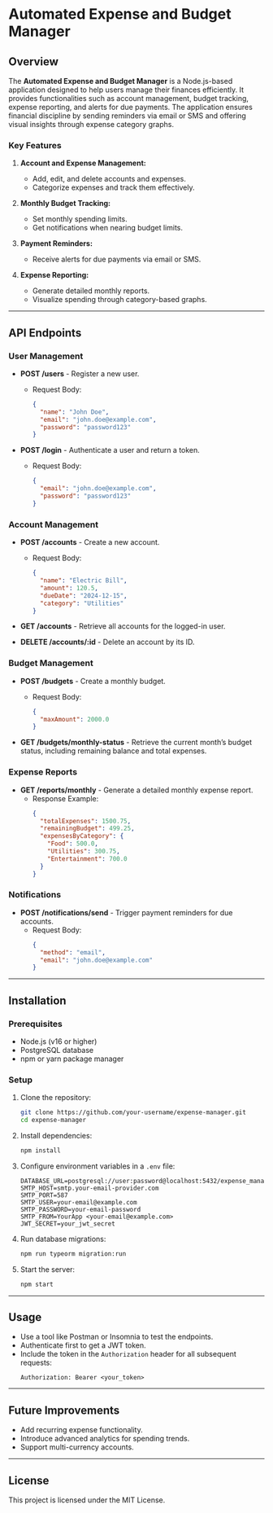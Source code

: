 # Automated Expense and Budget Manager

## Overview

The **Automated Expense and Budget Manager** is a Node.js-based application designed to help users manage their finances efficiently. It provides functionalities such as account management, budget tracking, expense reporting, and alerts for due payments. The application ensures financial discipline by sending reminders via email or SMS and offering visual insights through expense category graphs.

### Key Features

1. **Account and Expense Management:**

   - Add, edit, and delete accounts and expenses.
   - Categorize expenses and track them effectively.

2. **Monthly Budget Tracking:**

   - Set monthly spending limits.
   - Get notifications when nearing budget limits.

3. **Payment Reminders:**

   - Receive alerts for due payments via email or SMS.

4. **Expense Reporting:**
   - Generate detailed monthly reports.
   - Visualize spending through category-based graphs.

---

## API Endpoints

### User Management

- **POST /users** - Register a new user.

  - Request Body:
    ```json
    {
      "name": "John Doe",
      "email": "john.doe@example.com",
      "password": "password123"
    }
    ```

- **POST /login** - Authenticate a user and return a token.
  - Request Body:
    ```json
    {
      "email": "john.doe@example.com",
      "password": "password123"
    }
    ```

### Account Management

- **POST /accounts** - Create a new account.

  - Request Body:
    ```json
    {
      "name": "Electric Bill",
      "amount": 120.5,
      "dueDate": "2024-12-15",
      "category": "Utilities"
    }
    ```

- **GET /accounts** - Retrieve all accounts for the logged-in user.

- **DELETE /accounts/:id** - Delete an account by its ID.

### Budget Management

- **POST /budgets** - Create a monthly budget.

  - Request Body:
    ```json
    {
      "maxAmount": 2000.0
    }
    ```

- **GET /budgets/monthly-status** - Retrieve the current month’s budget status, including remaining balance and total expenses.

### Expense Reports

- **GET /reports/monthly** - Generate a detailed monthly expense report.
  - Response Example:
    ```json
    {
      "totalExpenses": 1500.75,
      "remainingBudget": 499.25,
      "expensesByCategory": {
        "Food": 500.0,
        "Utilities": 300.75,
        "Entertainment": 700.0
      }
    }
    ```

### Notifications

- **POST /notifications/send** - Trigger payment reminders for due accounts.
  - Request Body:
    ```json
    {
      "method": "email",
      "email": "john.doe@example.com"
    }
    ```

---

## Installation

### Prerequisites

- Node.js (v16 or higher)
- PostgreSQL database
- npm or yarn package manager

### Setup

1. Clone the repository:

   ```bash
   git clone https://github.com/your-username/expense-manager.git
   cd expense-manager
   ```

2. Install dependencies:

   ```bash
   npm install
   ```

3. Configure environment variables in a `.env` file:

   ```
   DATABASE_URL=postgresql://user:password@localhost:5432/expense_manager
   SMTP_HOST=smtp.your-email-provider.com
   SMTP_PORT=587
   SMTP_USER=your-email@example.com
   SMTP_PASSWORD=your-email-password
   SMTP_FROM=YourApp <your-email@example.com>
   JWT_SECRET=your_jwt_secret
   ```

4. Run database migrations:

   ```bash
   npm run typeorm migration:run
   ```

5. Start the server:
   ```bash
   npm start
   ```

---

## Usage

- Use a tool like Postman or Insomnia to test the endpoints.
- Authenticate first to get a JWT token.
- Include the token in the `Authorization` header for all subsequent requests:
  ```
  Authorization: Bearer <your_token>
  ```

---

## Future Improvements

- Add recurring expense functionality.
- Introduce advanced analytics for spending trends.
- Support multi-currency accounts.

---

## License

This project is licensed under the MIT License.
